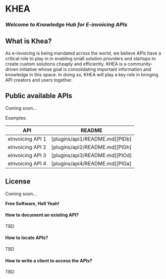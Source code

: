 # KHEA
### _Welcome to Knowledge Hub for E-invoicing APIs_

## What is Khea?
As e-invoicing is being mandated across the world, we believe APIs have a critical role to play in in enabling small solution providers and startups to create custom solutions cheaply and efficiently. KHEA is a community-driven initiative whose goal is consolidating important information and knowledge in this space. In doing so, KHEA will play a key role in bringing API creators and users together.


## Public available APIs
Coming soon...

Examples:

| API | README |
| ------ | ------ |
| eInvoicing API 1 | [plugins/api1/README.md][PlDb] |
| eInvoicing API 2 | [plugins/api2/README.md][PlGh] |
| eInvoicing API 3 | [plugins/api3/README.md][PlOd] |
| eInvoicing API 4 | [plugins/api4/README.md][PlGa] |


## License
Coming soon...

**Free Software, Hell Yeah!**

#### How to document an existing API?
TBD
#### How to locate APIs?
TBD
#### How to write a client to access the APIs?
TBD
